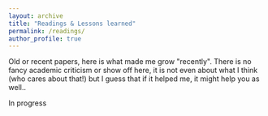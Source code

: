 ```yaml
---
layout: archive
title: "Readings & Lessons learned"
permalink: /readings/
author_profile: true
---
```


Old or recent papers, here is what made me grow "recently". There is no fancy academic criticism or show off here, it is not even about what I think (who cares about that!) but I guess that if it helped me, it might help you as well..

In progress
